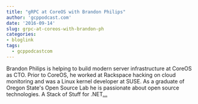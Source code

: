 ```yaml
---
title: "gRPC at CoreOS with Brandon Philips"
author: 'gcppodcast.com'
date: '2016-09-14'
slug: grpc-at-coreos-with-brandon-ph
categories:
- bloglink
tags:
  - gcppodcastcom
---
```


Brandon Philips is helping to build modern server infrastructure at CoreOS as CTO. Prior to CoreOS, he worked at Rackspace hacking on cloud monitoring and was a Linux kernel developer at SUSE. As a graduate of Oregon State's Open Source Lab he is passionate about open source technologies. A Stack of Stuff for .NET[... <i class="fas fa-external-link-alt"></i>](https://www.gcppodcast.com/post/episode-43-grpc-with-brandon-philips/)

